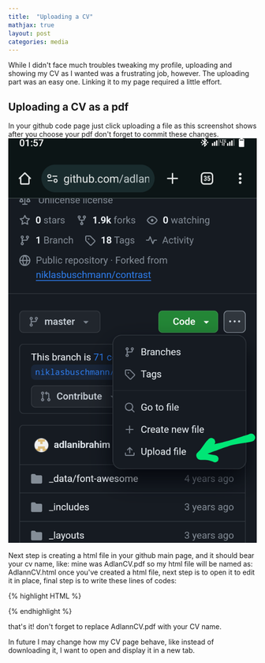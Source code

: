 ```yaml
---
title:  "Uploading a CV"
mathjax: true
layout: post
categories: media
---
```


While I didn't face much troubles tweaking my profile, uploading and showing my CV as I wanted was a frustrating job, however. The uploading part was an easy one. Linking it to my page required a little effort.

## Uploading a CV as a pdf

In your github code page just click uploading a file as this screenshot shows after you choose your pdf don't forget to commit these changes.
![Screenshot](/assets/Screenshot.png)

Next step is creating a html file in your github main page, and it should bear your cv name, like: mine was AdlanCV.pdf so my html file will be named as: AdlannCV.html
once you've created a html file, next step is to open it to edit it in place, final step is to write these lines of codes: 


{% highlight HTML %}

<object data="{{ your_website_name.github.io }}{{ site.baseurl }}/AdlannCV.pdf" type="application/pdf"></object>

{% endhighlight %}


that's it! don't forget to replace AdlannCV.pdf with your CV name.

In future I may change how my CV page behave, like instead of downloading it, I want to open and display it in a new tab.
